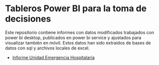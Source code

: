 # Tableros Power BI para la toma de decisiones

Este repositorio contiene informes con datos modificados trabajados con power bi desktop, publicados en power bi service y ajustados para visualizar también en móvil. Estos datos han sido extraídos de bases de datos con sql y archivos locales de excel.

* [Informe Unidad Emergencia Hospitalaria](https://app.powerbi.com/view?r=eyJrIjoiYmFhMjYzNTUtOTgwZS00OWFlLWE3YjctZjVhYjc5Mzk0NTgwIiwidCI6ImY5ZWY2NjVkLTdkNWYtNDdmOS05MGNkLWY2YWE1NDI3OGRjNCJ9&pageName=ReportSection7b52fde9d43fa95af0bb)



